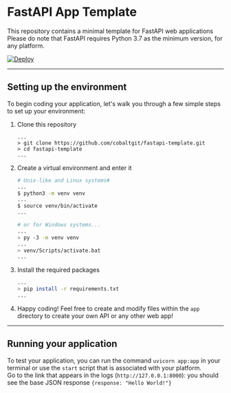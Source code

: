 # FastAPI App Template

This repository contains a minimal template for FastAPI web applications  
Please do note that FastAPI requires Python 3.7 as the minimum version, for any platform.

[![Deploy](https://www.herokucdn.com/deploy/button.svg)](https://heroku.com/deploy)

---

## Setting up the environment

To begin coding your application, let's walk you through a few simple steps to set up your environment:

1. Clone this repository
    ```
    ...
    > git clone https://github.com/cobaltgit/fastapi-template.git
    > cd fastapi-template
    ...
    ```
2. Create a virtual environment and enter it
    ```bash
    # Unix-like and Linux systems#
    ...
    $ python3 -m venv venv
    ...
    $ source venv/bin/activate
    ...

    # or for Windows systems...
    ...
    > py -3 -m venv venv
    ...
    > venv/Scripts/activate.bat
    ...
    ```
3. Install the required packages
   ```bash
   ...
   > pip install -r requirements.txt
   ...
   ```
4. Happy coding! Feel free to create and modify files within the `app` directory to create your own API or any other web app!

---

## Running your application

To test your application, you can run the command `uvicorn app:app` in your terminal or use the `start` script that is associated with your platform.  
Go to the link that appears in the logs (`http://127.0.0.1:8000`): you should see the base JSON response `{response: "Hello World!"}`